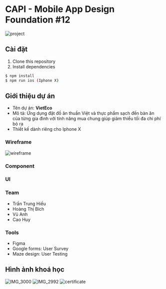 # CAPI - Mobile App Design Foundation #12

![project](https://user-images.githubusercontent.com/33257682/94365863-7637e580-00fe-11eb-84c2-ba00eccdb01e.png)

## Cài đặt
1. Clone this repository
2. Install dependencies
```bash
$ npm install
$ npm run ios (Iphone X)
```

## Giới thiệu dự án
- Tên dự án: **VietEco**
- Mô tả: Ứng dụng đặt đồ ăn thuần Việt và thực phẩm sạch đến bàn ăn của từng gia đình với tính năng mua chung giúp giảm thiểu tối đa chi phí bỏ ra
- Thiết kế dành riêng cho Iphone X

### Wireframe
![wireframe](https://user-images.githubusercontent.com/33257682/94368126-d3d32e80-010c-11eb-9f70-132656ca9efe.png)

### Component

### UI

### Team
- Trần Trung Hiếu
- Hoàng Thị Bích
- Vũ Anh
- Cao Huy

### Tools
- Figma
- Google forms: User Survey
- Maze design: User Testing

## Hình ảnh khoá học
![IMG_3000](https://user-images.githubusercontent.com/33257682/94371694-8c579d00-0122-11eb-839a-0a49c30332a9.png)
![IMG_2992](https://user-images.githubusercontent.com/33257682/94371682-75b14600-0122-11eb-9bc5-03fe45b3adf4.png)
![certificate](https://user-images.githubusercontent.com/33257682/93687629-3ca52000-fae9-11ea-9a57-8bd89909121d.png)